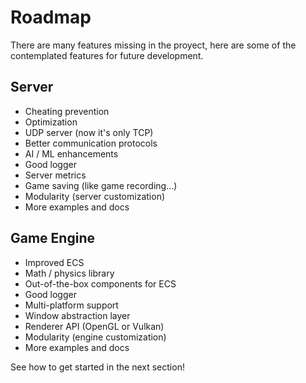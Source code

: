 # Roadmap

There are many features missing in the proyect, here are some of the contemplated features for future development.

## Server

- Cheating prevention
- Optimization
- UDP server (now it's only TCP)
- Better communication protocols
- AI / ML enhancements
- Good logger
- Server metrics
- Game saving (like game recording...)
- Modularity (server customization)
- More examples and docs

## Game Engine

- Improved ECS
- Math / physics library
- Out-of-the-box components for ECS
- Good logger
- Multi-platform support
- Window abstraction layer
- Renderer API (OpenGL or Vulkan)
- Modularity (engine customization)
- More examples and docs

See how to get started in the next section!

